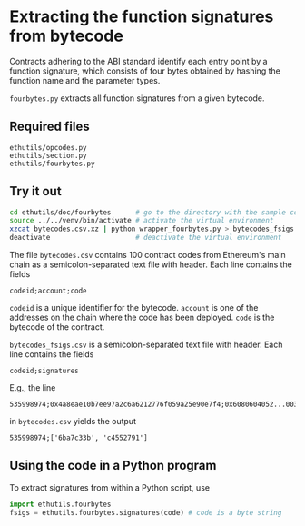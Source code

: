 # Extracting the function signatures from bytecode

Contracts adhering to the ABI standard identify each entry point by a function signature, which consists of four bytes obtained by hashing the function name and the parameter types.

`fourbytes.py` extracts all function signatures from a given bytecode.

## Required files

```
ethutils/opcodes.py
ethutils/section.py
ethutils/fourbytes.py
```

## Try it out

```bash
cd ethutils/doc/fourbytes      # go to the directory with the sample code
source ../../venv/bin/activate # activate the virtual environment
xzcat bytecodes.csv.xz | python wrapper_fourbytes.py > bytecodes_fsigs.csv
deactivate                     # deactivate the virtual environment
```

The file `bytecodes.csv` contains 100 contract codes from Ethereum's main chain as a semicolon-separated text file with header.
Each line contains the fields
```
codeid;account;code
```

`codeid` is a unique identifier for the bytecode.
`account` is one of the addresses on the chain where the code has been deployed.
`code` is the bytecode of the contract.


`bytecodes_fsigs.csv` is a semicolon-separated text file with header.
Each line contains the fields
```
codeid;signatures
```

E.g., the line
```
535998974;0x4a8eae10b7ee97a2c6a6212776f059a25e90e7f4;0x6080604052...0032
```
in `bytecodes.csv` yields the output
```
535998974;['6ba7c33b', 'c4552791']
```

## Using the code in a Python program

To extract signatures from within a Python script, use
```python
import ethutils.fourbytes
fsigs = ethutils.fourbytes.signatures(code) # code is a byte string
```
